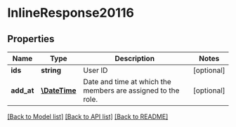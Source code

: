 # InlineResponse20116

## Properties
Name | Type | Description | Notes
------------ | ------------- | ------------- | -------------
**ids** | **string** | User ID | [optional] 
**add_at** | [**\DateTime**](\DateTime.md) | Date and time at which the members are assigned to the role. | [optional] 

[[Back to Model list]](../README.md#documentation-for-models) [[Back to API list]](../README.md#documentation-for-api-endpoints) [[Back to README]](../README.md)


